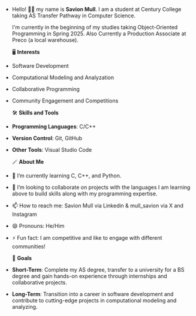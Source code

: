 - Hello! 👋🏽 my name is **Savion Mull**. I am a student at Century College taking AS Transfer Pathway in Computer Science.  
    
  I'm currently in the beginning of my studies taking Object-Oriented Programming in Spring 2025.
  Also Currently a Production Associate at Preco (a local warehouse).
  
    🖥️ **Interests**
- Software Development
- Computational Modeling and Analyzation
- Collaborative Programming
- Community Engagement and Competitions

  🛠️ **Skills and Tools**
- **Programming Languages**: C/C++
- **Version Control**: Git, GitHub
- **Other Tools**: Visual Studio Code  

  🪄 **About Me**
- 🌱 I’m currently learning C, C++, and Python.
- 💞️ I’m looking to collaborate on projects with the languages I am learning above to build skills along with my programming expertise. 
- 📫 How to reach me: Savion Mull via Linkedin & mull_savion via X and Instagram
- 😄 Pronouns: He/Him
- ⚡ Fun fact: I am competitive and like to engage with different communities!

  
   🎯 **Goals**
- **Short-Term**: Complete my AS degree, transfer to a university for a BS degree and gain hands-on experience through internships and collaborative projects.
- **Long-Term**: Transition into a career in software development and contribute to cutting-edge projects in computational modeling and analyzing.

<!--- savion-mull/savion-mull is a ✨ special ✨ repository because its `README.md` (this file) appears on your GitHub profile. --->
